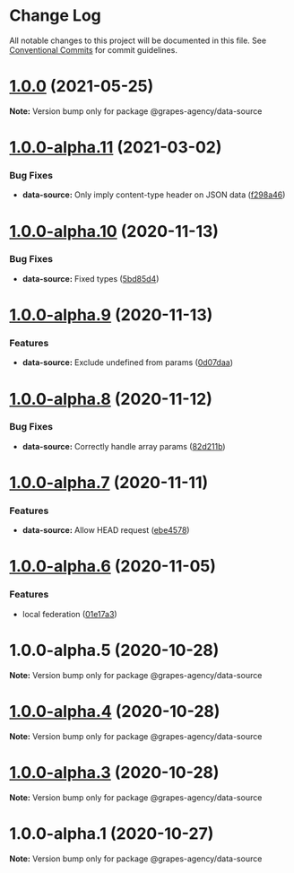 # Change Log

All notable changes to this project will be documented in this file.
See [Conventional Commits](https://conventionalcommits.org) for commit guidelines.

# [1.0.0](https://github.com/grapes-agency/graphql/compare/@grapes-agency/data-source@1.0.0-alpha.11...@grapes-agency/data-source@1.0.0) (2021-05-25)

**Note:** Version bump only for package @grapes-agency/data-source





# [1.0.0-alpha.11](https://github.com/grapes-agency/graphql/compare/@grapes-agency/data-source@1.0.0-alpha.10...@grapes-agency/data-source@1.0.0-alpha.11) (2021-03-02)


### Bug Fixes

* **data-source:** Only imply content-type header on JSON data ([f298a46](https://github.com/grapes-agency/graphql/commit/f298a462d23d9f8439e778e4ec347f954fe0ac00))





# [1.0.0-alpha.10](https://github.com/grapes-agency/graphql/compare/@grapes-agency/data-source@1.0.0-alpha.9...@grapes-agency/data-source@1.0.0-alpha.10) (2020-11-13)


### Bug Fixes

* **data-source:** Fixed types ([5bd85d4](https://github.com/grapes-agency/graphql/commit/5bd85d411b302269e4c672760de5ad70da35992b))





# [1.0.0-alpha.9](https://github.com/grapes-agency/graphql/compare/@grapes-agency/data-source@1.0.0-alpha.8...@grapes-agency/data-source@1.0.0-alpha.9) (2020-11-13)


### Features

* **data-source:** Exclude undefined from params ([0d07daa](https://github.com/grapes-agency/graphql/commit/0d07daa81976326291182b684aed60ba136c020b))





# [1.0.0-alpha.8](https://github.com/grapes-agency/graphql/compare/@grapes-agency/data-source@1.0.0-alpha.7...@grapes-agency/data-source@1.0.0-alpha.8) (2020-11-12)


### Bug Fixes

* **data-source:** Correctly handle array params ([82d211b](https://github.com/grapes-agency/graphql/commit/82d211be9e7314dea9bda13f56caf06a40d2b0ff))





# [1.0.0-alpha.7](https://github.com/grapes-agency/graphql/compare/@grapes-agency/data-source@1.0.0-alpha.6...@grapes-agency/data-source@1.0.0-alpha.7) (2020-11-11)


### Features

* **data-source:** Allow HEAD request ([ebe4578](https://github.com/grapes-agency/graphql/commit/ebe45787601635ed16dfa06d335fd82bda774873))





# [1.0.0-alpha.6](https://github.com/grapes-agency/graphql/compare/@grapes-agency/data-source@1.0.0-alpha.5...@grapes-agency/data-source@1.0.0-alpha.6) (2020-11-05)


### Features

* local federation ([01e17a3](https://github.com/grapes-agency/graphql/commit/01e17a3d5d64910592e87444a72f029bc8c6d8d5))





# 1.0.0-alpha.5 (2020-10-28)

**Note:** Version bump only for package @grapes-agency/data-source





# [1.0.0-alpha.4](https://github.com/grapes-agency/graphql/compare/@grapes-agency/data-source@1.0.0-alpha.3...@grapes-agency/data-source@1.0.0-alpha.4) (2020-10-28)

**Note:** Version bump only for package @grapes-agency/data-source





# [1.0.0-alpha.3](https://github.com/grapes-agency/graphql/compare/@grapes-agency/data-source@1.0.0-alpha.2...@grapes-agency/data-source@1.0.0-alpha.3) (2020-10-28)

**Note:** Version bump only for package @grapes-agency/data-source





# 1.0.0-alpha.1 (2020-10-27)

**Note:** Version bump only for package @grapes-agency/data-source
